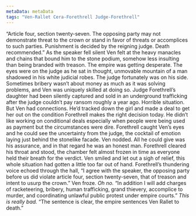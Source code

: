```yaml
---
metaData: metaData
tags: "Ven-Rallet Cera-Forethrell Judge-Forethrell"
---
```


“Article four, section twenty-seven. The opposing party may not demonstrate threat to the crown or stand in favor of threats or accomplices to such parties. Punishment is decided by the reigning judge. Death recommended.”
As the speaker fell silent Ven felt at the heavy manacles and chains that bound him to the stone podium, somehow less insulting than being branded with treason. The empire was getting desperate.
The eyes were on the judge as he sat in thought, unmovable mountain of a man shadowed in his white judicial robes. The judge fortunately was on his side. Sometimes bribery wasn’t about money as much as it was solving problems, and Ven was uniquely skilled at doing so. Judge Forethrell’s daughter had been silently captured and sold in an underground trafficking after the judge couldn’t pay ransom roughly a year ago. Horrible situation. 
But Ven had connections. He’d tracked down the girl and made a deal to get her out on the condition Forethrell makes the right decision today. He didn’t like working on conditional deals especially when people were being used as payment but the circumstances were dire.
Forethrell caught Ven’s eyes and he could see the uncertainty from the judge, the cocktail of emotion laying just behind the stonelike facade. Ven nodded. All he could give was his assurance, and in that regard he was an honest man. 
Forethrell cleared his throat and stood, the chamber felt almost frozen in time as everyone held their breath for the verdict. Ven smiled and let out a sigh of relief, this whole situation had gotten a little too far out of hand.
Forethrell’s thundering voice echoed through the hall, “I agree with the speaker, the opposing party before us did violate article four, section twenty-seven, that of treason and intent to usurp the crown.”
Ven froze. *Oh no.*
“In addition I will add charges of racketeering, bribery, human trafficking, grand thievery, accomplice to murder, and coordinating unlawful public protest under empire courts.”
*This is really bad.*
“The sentence is clear, the empire sentences Ven Rallet to death.”